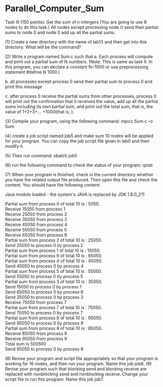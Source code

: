 # Parallel_Computer_Sum
Task III (150 points): Get the sum of n intergers (You are going to use 8 nodes to do this task.) All nodes except processing node 0 send their partial sums to node 0 and node 0 add up all the partial sums.

(1)	Create a new directory with the name of lab13 and then get into this directory. What will be the command?

(2)	Write a program named Sum.c such that 
a.	Each process will compute and print out a partial sum of N numbers. 
(Note: This is same as task II. In this program, you can declare a constant N=1000 or use preprocessing statement #define N 1000.)

b.	all processes except process 0 send their partial sum to process 0 and print this message

c.	after process 0 receive the partial sums from other processes, process 0 will print out the confirmation that it received the value, add up all the partial sums including its own partial sum, and print out the total sum, that is, the value of 1+2+3+… +1000(that is,  ).

(3)	Compile your program, using the following command:
mpicc  Sum.c –o Sum

(4)	create a job script named job5 and make sure 10 nodes will be applied for your program. You can copy the job script file given in lab0 and then modify it. 

(5)	Then run command:
sbatch job5

(6)	 run the following command to check the status of your program:
qstat

(7)	When your program is finished, check in the current directory whether you have the related output file produced. Then open this file and check the content. You should have the following content:

Java module loaded - the system's JAVA is replaced by JDK 1.8.0_211

Partial sum from process 0 of total 10 is : 5050.<br>
Receive 15050 from process 1<br>
Receive 25050 from process 2<br>
Receive 35050 from process 3<br>
Receive 45050 from process 4<br>
Receive 55050 from process 5<br>
Receive 65050 from process 6<br>
Partial sum from process 2 of total 10 is : 25050.<br>
Send 25050 to process 0 by process 2<br>
Partial sum from process 1 of total 10 is : 15050.<br>
Partial sum from process 6 of total 10 is : 65050.<br>
Partial sum from process 4 of total 10 is : 45050.<br>
Send 45050 to process 0 by process 4<br>
Partial sum from process 5 of total 10 is : 55050.<br>
Send 55050 to process 0 by process 5<br>
Partial sum from process 3 of total 10 is : 35050.<br>
Send 15050 to process 0 by process 1<br>
Send 65050 to process 0 by process 6<br>
Send 35050 to process 0 by process 3<br>
Receive 75050 from process 7<br>
Partial sum from process 7 of total 10 is : 75050.<br>
Send 75050 to process 0 by process 7<br>
Partial sum from process 9 of total 10 is : 95050.<br>
Send 95050 to process 0 by process 9<br>
Partial sum from process 8 of total 10 is : 85050.<br>
Receive 85050 from process 8<br>
Receive 95050 from process 9<br>
Total sum is 500500<br>
Send 85050 to process 0 by process 8

(8)	Revise your program and script file appropriately so that your program is working for 16 nodes, and then run your program. Name this job job6.
(9)	Revise your program such that blocking send and blocking receive are replaced with nonblocking send and nonblocking receive. Change your script file to run this program. Name this job job7.
